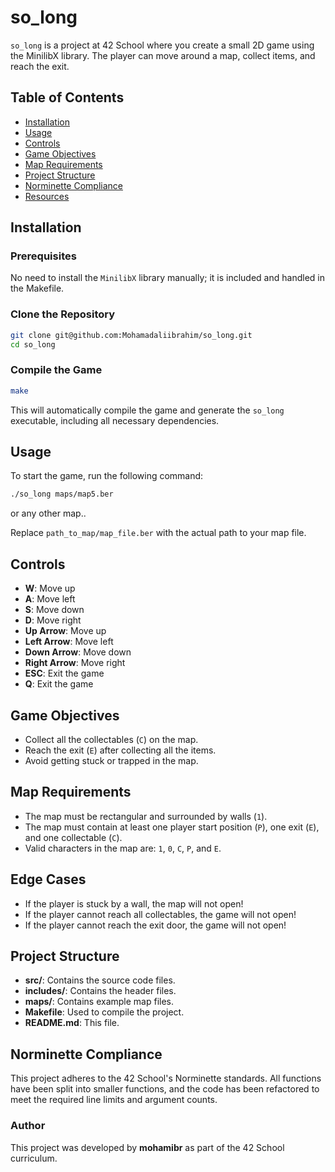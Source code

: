 # so_long

`so_long` is a project at 42 School where you create a small 2D game using the MinilibX library. The player can move around a map, collect items, and reach the exit.

## Table of Contents

- [Installation](#installation)
- [Usage](#usage)
- [Controls](#controls)
- [Game Objectives](#game-objectives)
- [Map Requirements](#map-requirements)
- [Project Structure](#project-structure)
- [Norminette Compliance](#norminette-compliance)
- [Resources](#resources)

## Installation

### Prerequisites

No need to install the `MinilibX` library manually; it is included and handled in the Makefile.

### Clone the Repository

```bash
git clone git@github.com:Mohamadaliibrahim/so_long.git
cd so_long
```

### Compile the Game

```bash
make
```

This will automatically compile the game and generate the `so_long` executable, including all necessary dependencies.

## Usage

To start the game, run the following command:

```bash
./so_long maps/map5.ber
```
or any other map..

Replace `path_to_map/map_file.ber` with the actual path to your map file.

## Controls

- **W**: Move up
- **A**: Move left
- **S**: Move down
- **D**: Move right
- **Up Arrow**: Move up
- **Left Arrow**: Move left
- **Down Arrow**: Move down
- **Right Arrow**: Move right
- **ESC**: Exit the game
- **Q**: Exit the game

## Game Objectives

- Collect all the collectables (`C`) on the map.
- Reach the exit (`E`) after collecting all the items.
- Avoid getting stuck or trapped in the map.

## Map Requirements

- The map must be rectangular and surrounded by walls (`1`).
- The map must contain at least one player start position (`P`), one exit (`E`), and one collectable (`C`).
- Valid characters in the map are: `1`, `0`, `C`, `P`, and `E`.

## Edge Cases

- If the player is stuck by a wall, the map will not open!
- If the player cannot reach all collectables, the game will not open!
- If the player cannot reach the exit door, the game will not open!

## Project Structure

- **src/**: Contains the source code files.
- **includes/**: Contains the header files.
- **maps/**: Contains example map files.
- **Makefile**: Used to compile the project.
- **README.md**: This file.

## Norminette Compliance

This project adheres to the 42 School's Norminette standards. All functions have been split into smaller functions, and the code has been refactored to meet the required line limits and argument counts.

### Author

This project was developed by **mohamibr** as part of the 42 School curriculum.
